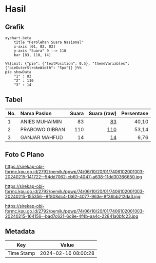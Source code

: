 # Hasil

## Grafik

```mermaid
xychart-beta
    title "Perolehan Suara Nasional"
    x-axis [01, 02, 03]
    y-axis "Suara" 0 --> 110
    bar [83, 110, 14]
```

```mermaid
%%{init: {"pie": {"textPosition": 0.5}, "themeVariables": {"pieOuterStrokeWidth": "5px"}} }%%
pie showData
    "1" : 83
    "2" : 110
    "3" : 14
```

## Tabel

| No. | Nama Paslon    | Suara | Suara (raw) | Persentase |
|:--- |:-------------- | -----:| -----------:| ----------:|
| 1   | ANIES MUHAIMIN | 83    | [83][p-1]   | 40,10      |
| 2   | PRABOWO GIBRAN | 110   | [110][p-2]  | 53,14      |
| 3   | GANJAR MAHFUD  | 14    | [14][p-3]   | 6,76       |


[p-1]: https://github.com/gigit-pemilu/pemilu-2024/blob/main/pilpres/hitung-suara/sub/74-sulawesi-tenggara/sub/06-bombana/sub/10-poleang-utara/sub/2001-tanpabulu/sub/003-tps/sub/paslon-1.txt
[p-2]: https://github.com/gigit-pemilu/pemilu-2024/blob/main/pilpres/hitung-suara/sub/74-sulawesi-tenggara/sub/06-bombana/sub/10-poleang-utara/sub/2001-tanpabulu/sub/003-tps/sub/paslon-2.txt
[p-3]: https://github.com/gigit-pemilu/pemilu-2024/blob/main/pilpres/hitung-suara/sub/74-sulawesi-tenggara/sub/06-bombana/sub/10-poleang-utara/sub/2001-tanpabulu/sub/003-tps/sub/paslon-3.txt

## Foto C Plano

https://sirekap-obj-formc.kpu.go.id/2792/pemilu/ppwp/74/06/10/20/01/7406102001003-20240215-141722--54dd7062-cb60-4047-a638-11dd30366650.jpg

https://sirekap-obj-formc.kpu.go.id/2792/pemilu/ppwp/74/06/10/20/01/7406102001003-20240215-155356--8f808dc4-f362-4077-963e-8f36bb212da3.jpg

https://sirekap-obj-formc.kpu.go.id/2792/pemilu/ppwp/74/06/10/20/01/7406102001003-20240215-164156--bad7c621-6c8e-4f4b-aa4c-22841a0bfc23.jpg


## Metadata

| Key        | Value               |
| ---------- | ------------------- |
| Time Stamp | 2024-02-16 08:00:28 |




